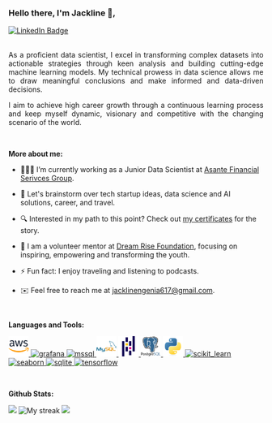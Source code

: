 <!-- Introduction -->

### Hello there, I'm Jackline :wave:,

<div>

<a href="https://www.linkedin.com/in/labbi-karmacharya/" target="_blank">
  <img alt="LinkedIn Badge" width="100px" src="https://img.shields.io/badge/-LinkedIn-blue?style=for-the-badge&logo=Linkedin&logoColor=white" />
</a>

</div>

<br/>

<!-- Bio and interest -->
<div>
<p align="justify">
As a proficient data scientist, I excel in transforming complex datasets into actionable strategies through keen analysis and building cutting-edge machine learning models. My technical prowess in data science allows me to draw meaningful conclusions and make informed and data-driven decisions.
</p>

<p align="justify">
I aim to achieve high career growth through a continuous learning process and keep myself dynamic, visionary and competitive with the changing scenario of the world.
</p>  
</br>

**More about me:**

- 👩🏾‍💻 I’m currently working as a Junior Data Scientist at <a href="https://asantefinancegroup.com/" target="_blank">Asante Financial Serivces Group</a>.

- 💬 Let's brainstorm over tech startup ideas, data science and AI solutions, career, and travel.

- 🔍 Interested in my path to this point? Check out <a href="https://github.com/jackline-ngenia/my_certificates/blob/main/README.md" target="_blank">my certificates</a> for the story.

- 🌟 I am a volunteer mentor at <a href="https://www.instagram.com/dream_rise_foundation/" target="_blank">Dream Rise Foundation</a>, focusing on inspiring, empowering and transforming the youth.

- ⚡ Fun fact: I enjoy traveling and listening to podcasts.

- ✉️ Feel free to reach me at jacklinengenia617@gmail.com.

<br/>

<!-- Programming languages and tools -->

**Languages and Tools:**
<p align="left"> <a href="https://aws.amazon.com" target="_blank" rel="noreferrer"> <img src="https://raw.githubusercontent.com/devicons/devicon/master/icons/amazonwebservices/amazonwebservices-original-wordmark.svg" alt="aws" width="40" height="40"/> </a> <a href="https://grafana.com" target="_blank" rel="noreferrer"> <img src="https://www.vectorlogo.zone/logos/grafana/grafana-icon.svg" alt="grafana" width="40" height="40"/> </a> <a href="https://www.microsoft.com/en-us/sql-server" target="_blank" rel="noreferrer"> <img src="https://www.svgrepo.com/show/303229/microsoft-sql-server-logo.svg" alt="mssql" width="40" height="40"/> </a> <a href="https://www.mysql.com/" target="_blank" rel="noreferrer"> <img src="https://raw.githubusercontent.com/devicons/devicon/master/icons/mysql/mysql-original-wordmark.svg" alt="mysql" width="40" height="40"/> </a> <a href="https://pandas.pydata.org/" target="_blank" rel="noreferrer"> <img src="https://raw.githubusercontent.com/devicons/devicon/2ae2a900d2f041da66e950e4d48052658d850630/icons/pandas/pandas-original.svg" alt="pandas" width="40" height="40"/> </a> <a href="https://www.postgresql.org" target="_blank" rel="noreferrer"> <img src="https://raw.githubusercontent.com/devicons/devicon/master/icons/postgresql/postgresql-original-wordmark.svg" alt="postgresql" width="40" height="40"/> </a> <a href="https://www.python.org" target="_blank" rel="noreferrer"> <img src="https://raw.githubusercontent.com/devicons/devicon/master/icons/python/python-original.svg" alt="python" width="40" height="40"/> </a> <a href="https://scikit-learn.org/" target="_blank" rel="noreferrer"> <img src="https://upload.wikimedia.org/wikipedia/commons/0/05/Scikit_learn_logo_small.svg" alt="scikit_learn" width="40" height="40"/> </a> <a href="https://seaborn.pydata.org/" target="_blank" rel="noreferrer"> <img src="https://seaborn.pydata.org/_images/logo-mark-lightbg.svg" alt="seaborn" width="40" height="40"/> </a> <a href="https://www.sqlite.org/" target="_blank" rel="noreferrer"> <img src="https://www.vectorlogo.zone/logos/sqlite/sqlite-icon.svg" alt="sqlite" width="40" height="40"/> </a> <a href="https://www.tensorflow.org" target="_blank" rel="noreferrer"> <img src="https://www.vectorlogo.zone/logos/tensorflow/tensorflow-icon.svg" alt="tensorflow" width="40" height="40"/> </a> </p>

<br/>

<!-- Stats -->

**Github Stats:**

<div align="left">
<picture>
<source media="(prefers-color-scheme: light)" srcset="https://github-readme-stats-eight-theta.vercel.app/api?username=jackline-ngenia&&count_private=true&show_icons=true&bg_color=ffffff&title_color=1f1f1f&text_color=1f1f1f&icon_color=ffbb00&hide_border=true">
<img width="44%" src="https://github-readme-stats-eight-theta.vercel.app/api?username=jackline-ngenia&&count_private=true&show_icons=true&bg_color=0D1117&title_color=ffffff&text_color=929292&icon_color=F1E05A&hide_border=true"/>
</picture>

<picture>
 <img width="13%"  title="🔥 Get streak stats for your profile at git.io/streak-stats" alt="My streak" src="https://github-readme-streak-stats.herokuapp.com/?user=jackline-ngenia&theme=github-dark-blue&hide_border=true&stroke=0000&exclude_days=Sun%2CSat&hide_total_contributions=true&background=060A0CD0&hide_current_streak=true&card_width=130"/>
</picture>

<picture>
<source media="(prefers-color-scheme: light)" srcset="https://github-readme-stats-eight-theta.vercel.app/api/top-langs/?username=jackline-ngenia&layout=compact&bg_color=ffffff&title_color=1f1f1f&text_color=1f1f1f&hide_border=true">
<img width="34%" src="https://github-readme-stats-eight-theta.vercel.app/api/top-langs/?username=jackline-ngenia&layout=compact&bg_color=0D1117&title_color=ffffff&text_color=929292&hide_border=true" />
</picture>

</div>
